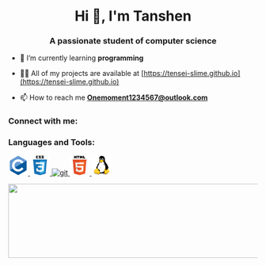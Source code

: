 <h1 align="center">Hi 👋, I'm Tanshen</h1>
<h3 align="center">A passionate student of computer science</h3>

- 🌱 I’m currently learning **programming**

- 👨‍💻 All of my projects are available at [https://tensei-slime.github.io](https://tensei-slime.github.io)

- 📫 How to reach me **Onemoment1234567@outlook.com**

<h3 align="left">Connect with me:</h3>
<p align="left">
</p>

<h3 align="left">Languages and Tools:</h3>
<p align="left"> <a href="https://www.cprogramming.com/" target="_blank" rel="noreferrer"> <img src="https://raw.githubusercontent.com/devicons/devicon/master/icons/c/c-original.svg" alt="c" width="40" height="40"/> </a> <a href="https://www.w3schools.com/css/" target="_blank" rel="noreferrer"> <img src="https://raw.githubusercontent.com/devicons/devicon/master/icons/css3/css3-original-wordmark.svg" alt="css3" width="40" height="40"/> </a> <a href="https://git-scm.com/" target="_blank" rel="noreferrer"> <img src="https://www.vectorlogo.zone/logos/git-scm/git-scm-icon.svg" alt="git" width="40" height="40"/> </a> <a href="https://www.w3.org/html/" target="_blank" rel="noreferrer"> <img src="https://raw.githubusercontent.com/devicons/devicon/master/icons/html5/html5-original-wordmark.svg" alt="html5" width="40" height="40"/> </a> <a href="https://www.linux.org/" target="_blank" rel="noreferrer"> <img src="https://raw.githubusercontent.com/devicons/devicon/master/icons/linux/linux-original.svg" alt="linux" width="40" height="40"/> </a> </p>


<a href="https://github.com/devxb/gitanimals">
  <img
    src="https://render.gitanimals.org/lines/tensei-slime?pet-id=664443753509679133"
    width="600"
    height="150"
  />
</a>
  
